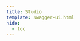 ```yaml
---
title: Studio
template: swagger-ui.html
hide:
  - toc
---
```


<script>
  SwaggerUI({ url: "/api/studio/openapi.json" });
</script>
